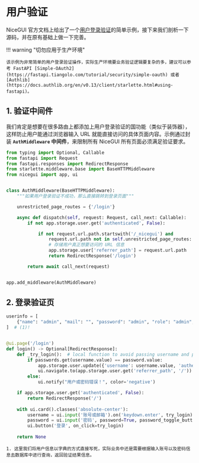 # 用户验证

NiceGUI 官方文档上给出了一个[用户登录验证](https://github.com/zauberzeug/nicegui/blob/main/examples/authentication)的简单示例，接下来我们剖析一下源码，并在原有基础上做一下完善。

!!! warning "切勿应用于生产环境"

    该示例为非常简单的用户登录验证操作，实际生产环境要业务验证逻辑要复杂的多，建议可以参考 FastAPI [Simple-OAuth2](https://fastapi.tiangolo.com/tutorial/security/simple-oauth) 或者 [Authlib](https://docs.authlib.org/en/v0.13/client/starlette.html#using-fastapi)。

## 1. 验证中间件

我们肯定是想要在很多路由上都添加上用户登录验证的国功能（类似于装饰器），这样防止用户能通过浏览器输入 URL 就能直接访问的具体页面内容。示例通过封装 **`AuthMiddleware` 中间件**，来限制所有 NiceGUI 所有页面必须满足验证要求。

```python linenums="1"
from typing import Optional, Callable
from fastapi import Request
from fastapi.responses import RedirectResponse
from starlette.middleware.base import BaseHTTPMiddleware
from nicegui import app, ui


class AuthMiddleware(BaseHTTPMiddleware):
    """如果用户登录验证不成功，那么直接跳转到登录页面"""

    unrestricted_page_routes = {'/login'}

    async def dispatch(self, request: Request, call_next: Callable):
        if not app.storage.user.get('authenticated', False):

            if not request.url.path.startswith('/_nicegui') and 
                request.url.path not in self.unrestricted_page_routes:
                # 存储用户真正想要访问的 URL 信息
                app.storage.user['referrer_path'] = request.url.path
                return RedirectResponse('/login')

        return await call_next(request)


app.add_middleware(AuthMiddleware)
```

## 2. 登录验证页


```python linenums="1"
userinfo = [
    {"name": "admin", "mail": "", "password": "admin", "role": "admin", "dept": ""}
]  # (1)!


@ui.page('/login')
def login() -> Optional[RedirectResponse]:
    def _try_login():  # local function to avoid passing username and password as arguments
        if passwords.get(username.value) == password.value:
            app.storage.user.update({'username': username.value, 'authenticated': True})
            ui.navigate.to(app.storage.user.get('referrer_path', '/'))  # go back to where the user wanted to go
        else:
            ui.notify("用户或密码错误！", color='negative')

    if app.storage.user.get('authenticated', False):
        return RedirectResponse('/')
    
    with ui.card().classes('absolute-center'):
        username = ui.input('账号或邮箱').on('keydown.enter', try_login)
        password = ui.input('密码', password=True, password_toggle_button=True).on('keydown.enter', _try_login)
        ui.button('登录', on_click=try_login)
    
    return None
```

    1. 这里我们将用户信息以字典的方式直接写死，实际业务中还是需要根据输入账号以及密码信息去数据库中进行查询，返回验证结果信息。
